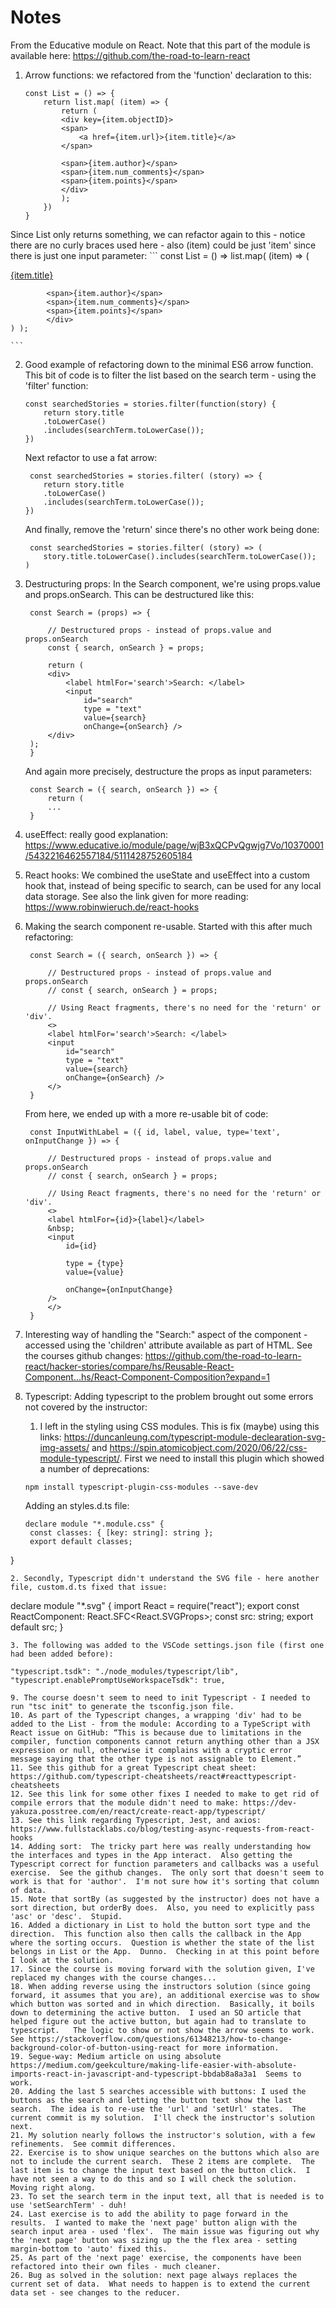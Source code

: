 # Notes

From the Educative module on React.  Note that this part of the module is available here:
https://github.com/the-road-to-learn-react

1. Arrow functions: we refactored from the 'function' declaration to this:
    ```
    const List = () => {
        return list.map( (item) => {
            return (
            <div key={item.objectID}> 
            <span>
                <a href={item.url}>{item.title}</a>
            </span>
            
            <span>{item.author}</span>
            <span>{item.num_comments}</span>
            <span>{item.points}</span>
            </div>
            );
        })
    }
    ```
Since List only returns something, we can refactor again to this - notice there are no curly braces used here - also (item) could be just 'item' since there is just one input parameter:
    ```
    const List = () => 
        list.map( (item) => (
            <div key={item.objectID}> 
            <span>
                <a href={item.url}>{item.title}</a>
            </span>
            
            <span>{item.author}</span>
            <span>{item.num_comments}</span>
            <span>{item.points}</span>
            </div>
    ) );

    ```

2. Good example of refactoring down to the minimal ES6 arrow function.  This bit of code is to filter the list based on the search term - using the 'filter' function:
   ```
   const searchedStories = stories.filter(function(story) {
       return story.title
       .toLowerCase()
       .includes(searchTerm.toLowerCase());
   })
   ```
   Next refactor to use a fat arrow:
   ```
    const searchedStories = stories.filter( (story) => {
       return story.title
       .toLowerCase()
       .includes(searchTerm.toLowerCase());
   }) 
   ```
   And finally, remove the 'return' since there's no other work being done:
   ```
    const searchedStories = stories.filter( (story) => (
       story.title.toLowerCase().includes(searchTerm.toLowerCase());
   ) 

   ```
3. Destructuring props: In the Search component, we're using props.value and props.onSearch.  This can be destructured like this:
   ```
    const Search = (props) => {

        // Destructured props - instead of props.value and props.onSearch
        const { search, onSearch } = props;

        return (
        <div>
            <label htmlFor='search'>Search: </label>
            <input 
                id="search" 
                type = "text" 
                value={search}
                onChange={onSearch} />
        </div>
    );
    }

   ```
   And again more precisely, destructure the props as input parameters:
   ```
    const Search = ({ search, onSearch }) => {
        return (
        ...
    }

   ```

4. useEffect: really good explanation: https://www.educative.io/module/page/wjB3xQCPvQgwjg7Vo/10370001/5432216462557184/5111428752605184

5. React hooks: We combined the useState and useEffect into a custom hook that, instead of being specific to search, can be used for any local data storage.  See also the link given for more reading: https://www.robinwieruch.de/react-hooks

6. Making the search component re-usable.  Started with this after much refactoring:
   ```
    const Search = ({ search, onSearch }) => {

        // Destructured props - instead of props.value and props.onSearch
        // const { search, onSearch } = props;

        // Using React fragments, there's no need for the 'return' or 'div'.
        <>
        <label htmlFor='search'>Search: </label>
        <input 
            id="search" 
            type = "text" 
            value={search}
            onChange={onSearch} />
        </>
    }
   ```

   From here, we ended up with a more re-usable bit of code:
   ```
    const InputWithLabel = ({ id, label, value, type='text', onInputChange }) => {

        // Destructured props - instead of props.value and props.onSearch
        // const { search, onSearch } = props;

        // Using React fragments, there's no need for the 'return' or 'div'.
        <>
        <label htmlFor={id}>{label}</label>
        &nbsp;
        <input 
            id={id} 

            type = {type} 
            value={value}

            onChange={onInputChange} 
        />
        </>
    }

   ```

7. Interesting way of handling the "Search:" aspect of the component - accessed using the 'children' attribute available as part of HTML.   See the courses github changes: https://github.com/the-road-to-learn-react/hacker-stories/compare/hs/Reusable-React-Component...hs/React-Component-Composition?expand=1

8. Typescript: Adding typescript to the problem brought out some errors not covered by the instructor:
   1. I left in the styling using CSS modules.  This is fix (maybe) using this links: https://duncanleung.com/typescript-module-declearation-svg-img-assets/ and https://spin.atomicobject.com/2020/06/22/css-module-typescript/.  First we need to install this plugin which showed a number of deprecations:
   ```
   npm install typescript-plugin-css-modules --save-dev
   ```
   Adding an styles.d.ts file:
   ```
   declare module "*.module.css" {
    const classes: { [key: string]: string };
    export default classes;
  }
   ```
   2. Secondly, Typescript didn't understand the SVG file - here another file, custom.d.ts fixed that issue:
   ```
   declare module "\*.svg" {
    import React = require("react");
    export const ReactComponent: React.SFC<React.SVGProps<SVGSVGElement>>;
    const src: string;
    export default src;
  }
   ```
   3. The following was added to the VSCode settings.json file (first one had been added before):
   ```
    "typescript.tsdk": "./node_modules/typescript/lib",
    "typescript.enablePromptUseWorkspaceTsdk": true,
   ```
9. The course doesn't seem to need to init Typescript - I needed to run "tsc init" to generate the tsconfig.json file.
10. As part of the Typescript changes, a wrapping 'div' had to be added to the List - from the module: According to a TypeScript with React issue on GitHub: “This is because due to limitations in the compiler, function components cannot return anything other than a JSX expression or null, otherwise it complains with a cryptic error message saying that the other type is not assignable to Element.”
11. See this github for a great Typescript cheat sheet: https://github.com/typescript-cheatsheets/react#reacttypescript-cheatsheets
12. See this link for some other fixes I needed to make to get rid of compile errors that the module didn't need to make: https://dev-yakuza.posstree.com/en/react/create-react-app/typescript/
13. See this link regarding Typescript, Jest, and axios: https://www.fullstacklabs.co/blog/testing-async-requests-from-react-hooks
14. Adding sort:  The tricky part here was really understanding how the interfaces and types in the App interact.  Also getting the Typescript correct for function parameters and callbacks was a useful exercise.  See the github changes.  The only sort that doesn't seem to work is that for 'author'.  I'm not sure how it's sorting that column of data.
15. Note that sortBy (as suggested by the instructor) does not have a sort direction, but orderBy does.  Also, you need to explicitly pass 'asc' or 'desc'.  Stupid.
16. Added a dictionary in List to hold the button sort type and the direction.  This function also then calls the callback in the App where the sorting occurs.  Question is whether the state of the list belongs in List or the App.  Dunno.  Checking in at this point before I look at the solution.
17. Since the course is moving forward with the solution given, I've replaced my changes with the course changes...
18. When adding reverse using the instructors solution (since going forward, it assumes that you are), an additional exercise was to show which button was sorted and in which direction.  Basically, it boils down to determining the active button.  I used an SO article that helped figure out the active button, but again had to translate to typescript.   The logic to show or not show the arrow seems to work.  See https://stackoverflow.com/questions/61348213/how-to-change-background-color-of-button-using-react for more information.
19. Segue-way: Medium article on using absolute https://medium.com/geekculture/making-life-easier-with-absolute-imports-react-in-javascript-and-typescript-bbdab8a8a3a1  Seems to work.
20. Adding the last 5 searches accessible with buttons: I used the buttons as the search and letting the button text show the last search.  The idea is to re-use the 'url' and 'setUrl' states.  The current commit is my solution.  I'll check the instructor's solution next.
21. My solution nearly follows the instructor's solution, with a few refinements.  See commit differences.
22. Exercise is to show unique searches on the buttons which also are not to include the current search.  These 2 items are complete.  The last item is to change the input text based on the button click.  I have not seen a way to do this and so I will check the solution.  Moving right along.
23. To set the search term in the input text, all that is needed is to use 'setSearchTerm' - duh!
24. Last exercise is to add the ability to page forward in the results.  I wanted to make the 'next page' button align with the search input area - used 'flex'.  The main issue was figuring out why the 'next page' button was sizing up the the flex area - setting margin-bottom to 'auto' fixed this.  
25. As part of the 'next page' exercise, the components have been refactored into their own files - much cleaner.
26. Bug as solved in the solution: next page always replaces the current set of data.  What needs to happen is to extend the current data set - see changes to the reducer.
